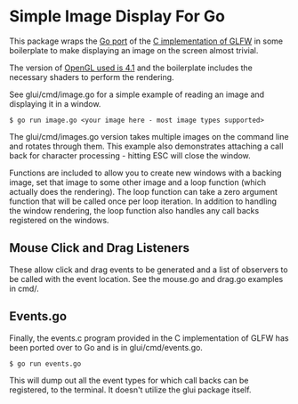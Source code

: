 # Simple Image Display For Go

This package wraps the [Go port](https://pkg.go.dev/github.com/go-gl/glfw/v3.3/glfw)
of the [C implementation of GLFW](https://www.glfw.org/documentation.html)
in some boilerplate to make displaying an image on the screen almost trivial.

The version of [OpenGL used is 4.1](https://pkg.go.dev/github.com/go-gl/gl/v4.1-core/gl)
and the boilerplate includes the necessary shaders to perform the rendering.

See glui/cmd/image.go for a simple example of reading an image and displaying it in a window.

	$ go run image.go <your image here - most image types supported>

The glui/cmd/images.go version takes multiple images on the command line and rotates through them.
This example also demonstrates attaching a call back for character processing - hitting ESC will close the window.

Functions are included to allow you to create new windows with a backing image,
set that image to some other image and a loop function (which actually does the rendering).
The loop function can take a zero argument function that will be called once per loop iteration.
In addition to handling the window rendering,
the loop function also handles any call backs registered on the windows.

## Mouse Click and Drag Listeners
These allow click and drag events to be generated and a list of observers to be called with the event location.
See the mouse.go and drag.go examples in cmd/.

## Events.go
Finally,
the events.c program provided in the C implementation of GLFW has been ported over to Go and is in glui/cmd/events.go.

	$ go run events.go

This will dump out all the event types for which call backs can be registered,
to the terminal.
It doesn't utilize the glui package itself.
